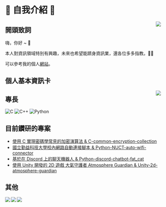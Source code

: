 # 👋 自我介紹 💬

<img align="right" src="https://github-readme-stats.vercel.app/api?username=zongzong0408&show_icons=true&theme=dark">

## 開頭致詞

嗨，你好 ~ 🤞

本人對資訊領域特別有興趣，未來也希望能躋身資訊業，還各位多多指教。🐱‍👤

可以參考我的個人[網站](https://zongzong0408.github.io)。

## 個人基本資訊卡 

<img align="right" src="https://github-readme-stats.vercel.app/api/top-langs/?username=zongzong0408&hide=ASP.NET,JavaScript,HTML,CSS,Procfile&theme=dark">

<!--
- 姓名：朱容徵
- 稱呼：***ᴢᴏɴɢ ᴢᴏɴɢ***
- 就讀學校：臺北市立中正高級中學
- 就讀年級：高三
- 聯絡信箱：zongzongchu0408@gmail.com
-->

## 專長  



![C](https://img.shields.io/badge/C-11-green?style=for-the-badge&logo=c&logoColor=green)
![C++](https://img.shields.io/badge/C%2B%2B-11-success?style=for-the-badge&logo=c%2B%2B&logoColor=success)
![Python](https://img.shields.io/badge/python-3.7.0-informational?style=for-the-badge&logo=python)

## 目前鑽研的專案  

- [使用 C 實現密碼學常見的加密演算法 & C-common-encryption-collection](https://github.com/zongzong0408/C-common-encryption-collection)
- [國立勤益科技大學校內網路自動連接腳本 & Python-NUCT-auto-wifi-connector](https://github.com/zongzong0408/Python-NUCT-auto-wifi-connector)
- [基於在 Discord 上的聊天機器人 & Python-discord-chatbot-fat_cat](https://github.com/zongzong0408/Python-discord-chatbot-fat_cat)
- [使用 Unity 開發的 2D 遊戲 大氣守護者 Atmosphere Guardian & Unity-2d-atmosphere-guardian](https://github.com/zongzong0408/Unity-2d-atmosphere-guardian)

<!-- [![](https://github-readme-stats.vercel.app/api/pin/?username=zongzong0408&repo=C-common-encryption-collection&theme=dark)](https://github.com/zongzong0408/C-common-encryption-collection)
[![](https://github-readme-stats.vercel.app/api/pin/?username=zongzong0408&repo=Python-NUCT-auto-wifi-connector&theme=dark)](https://github.com/zongzong0408/Python-NUCT-auto-wifi-connector)
[![](https://github-readme-stats.vercel.app/api/pin/?username=zongzong0408&repo=Unity-2d-atmosphere-guardian&theme=dark)](https://github.com/zongzong0408/Unity-2d-atmosphere-guardian) -->

<!-- <a herf="https://github.com/zongzong0408/C-common-encryption-collection">
    <img align="right" src="https://github-readme-stats.vercel.app/api/pin/?username=zongzong0408&repo=C-common-encryption-collection&theme=dark" alt="https://github.com/zongzong0408/C-common-encryption-collection">
</a>
<a herf="https://github.com/zongzong0408/Unity-2d-atmosphere-guardian">
    <img align="right" src="https://github-readme-stats.vercel.app/api/pin/?username=zongzong0408&repo=Unity-2d-atmosphere-guardian&theme=dark" alt="https://github.com/zongzong0408/Unity-2d-atmosphere-guardian">
</a>
<a herf="https://github.com/zongzong0408/Python-NUCT-auto-wifi-connector">
    <img align="right" src="https://github-readme-stats.vercel.app/api/pin/?username=zongzong0408&repo=Python-NUCT-auto-wifi-connector&theme=dark" alt="https://github.com/zongzong0408/Python-NUCT-auto-wifi-connector">
</a>
<a herf="https://github.com/zongzong0408/https://github.com/zongzong0408/Python-discord-chatbot-fat_cat">
    <img align="right" src="https://github-readme-stats.vercel.app/api/pin/?username=zongzong0408&repo=Python-discord-chatbot-fat_cat&theme=dark" alt="https://github.com/zongzong0408/Python-discord-chatbot-fat_cat">
</a> -->

## 其他 

<img align="left" src="https://img.shields.io/youtube/channel/subscribers/UCDgTBSWS02nd49l4XkQu3_Q">
<img align="left" src="https://img.shields.io/youtube/channel/views/UCDgTBSWS02nd49l4XkQu3_Q">
<img align="left" src="https://img.shields.io/github/followers/zongzong0408?label=Follow">  

<!--
	小標籤 	連結：https://shields.io/
	標籤	連結：https://simpleicons.org/
-->
